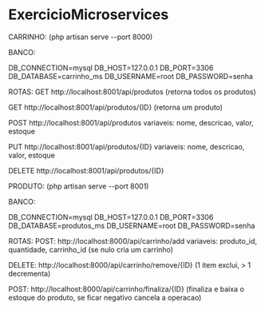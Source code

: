# ExercicioMicroservices
CARRINHO: (php artisan serve --port 8000)

BANCO:

DB_CONNECTION=mysql
DB_HOST=127.0.0.1
DB_PORT=3306
DB_DATABASE=carrinho_ms
DB_USERNAME=root
DB_PASSWORD=senha

ROTAS:
GET http://localhost:8001/api/produtos (retorna todos os produtos)

GET http://localhost:8001/api/produtos/{ID} (retorna um produto)

POST http://localhost:8001/api/produtos
variaveis: nome, descricao, valor, estoque

PUT http://localhost:8001/api/produtos/{ID}
variaveis: nome, descricao, valor, estoque

DELETE http://localhost:8001/api/produtos/{ID}

PRODUTO: (php artisan serve --port 8001)

BANCO:

DB_CONNECTION=mysql
DB_HOST=127.0.0.1
DB_PORT=3306
DB_DATABASE=produtos_ms
DB_USERNAME=root
DB_PASSWORD=senha

ROTAS:
POST: http://localhost:8000/api/carrinho/add
variaveis: produto_id, quantidade, carrinho_id (se nulo cria um carrinho)

DELETE: http://localhost:8000/api/carrinho/remove/{ID} (1 item exclui, > 1 decrementa)

POST: http://localhost:8000/api/carrinho/finaliza/{ID} (finaliza e baixa o estoque do produto, se ficar negativo cancela a operacao)
